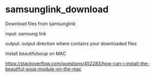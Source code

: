 # samsunglink_download

Download files from samsunglink

input: samsung link

output: output direction where contains your downloaded files

Install beautifulsoup on MAC

https://stackoverflow.com/questions/452283/how-can-i-install-the-beautiful-soup-module-on-the-mac
